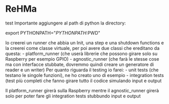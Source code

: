 # ReHMa
test
Importante aggiungere al path di python la directory: 

export PYTHONPATH="${PYTHONPATH}:$PWD"

Io creerei un runner che abbia un Init, una step e una shutdown functions e la creerei come classe virtuale, per poi avere due classi che ereditano da questa: 
    - platform_runner (che userà librerie che possono girare solo su Raspberry per esempio GPIO) 
    - agnostic_runner (che farà le stesse cose ma con interfacce stubbate, dovremmo quindi creare un generatore di reader e un writer)
Per quanto riguarda il testing io farei: 
    - unit tests (che testano le singole funzioni), ne ho creato uno di esempio
    - integration tests (test più completi che fanno girare tutto il codice simulando input e output

Il platform_runner girerà sulla Raspberry mentre il agnostic_runner girerà solo per poter fare gli integration tests stubbundo input e output
